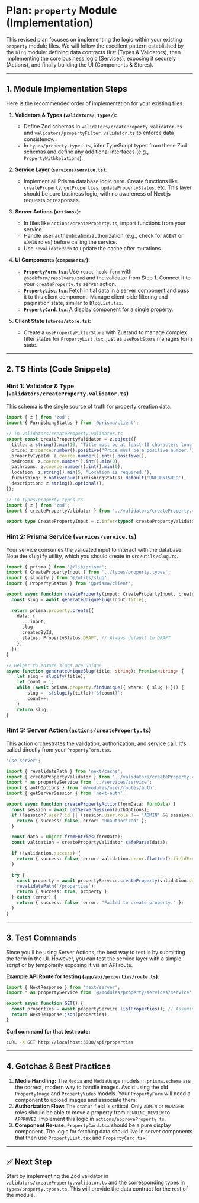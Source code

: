 # Plan: `property` Module (Implementation)

This revised plan focuses on implementing the logic within your existing `property` module files. We will follow the excellent pattern established by the `blog` module: defining data contracts first (Types & Validators), then implementing the core business logic (Services), exposing it securely (Actions), and finally building the UI (Components & Stores).

---

## 1. Module Implementation Steps

Here is the recommended order of implementation for your existing files.

1.  **Validators & Types (`validators/`, `types/`):**
    *   Define Zod schemas in `validators/createProperty.validator.ts` and `validators/propertyFilter.validator.ts` to enforce data consistency.
    *   In `types/property.types.ts`, infer TypeScript types from these Zod schemas and define any additional interfaces (e.g., `PropertyWithRelations`).

2.  **Service Layer (`services/service.ts`):**
    *   Implement all Prisma database logic here. Create functions like `createProperty`, `getProperties`, `updatePropertyStatus`, etc. This layer should be pure business logic, with no awareness of Next.js requests or responses.

3.  **Server Actions (`actions/`):**
    *   In files like `actions/createProperty.ts`, import functions from your service.
    *   Handle user authentication/authorization (e.g., check for `AGENT` or `ADMIN` roles) before calling the service.
    *   Use `revalidatePath` to update the cache after mutations.

4.  **UI Components (`components/`):**
    *   **`PropertyForm.tsx`**: Use `react-hook-form` with `@hookform/resolvers/zod` and the validator from Step 1. Connect it to your `createProperty.ts` server action.
    *   **`PropertyList.tsx`**: Fetch initial data in a server component and pass it to this client component. Manage client-side filtering and pagination state, similar to `BlogList.tsx`.
    *   **`PropertyCard.tsx`**: A display component for a single property.

5.  **Client State (`stores/store.ts`):**
    *   Create a `usePropertyFilterStore` with Zustand to manage complex filter states for `PropertyList.tsx`, just as `usePostStore` manages form state.

---

## 2. TS Hints (Code Snippets)

### Hint 1: Validator & Type (`validators/createProperty.validator.ts`)

This schema is the single source of truth for property creation data.

```ts
import { z } from 'zod';
import { FurnishingStatus } from '@prisma/client';

// In validators/createProperty.validator.ts
export const createPropertyValidator = z.object({
  title: z.string().min(10, "Title must be at least 10 characters long."),
  price: z.coerce.number().positive("Price must be a positive number."),
  propertyTypeId: z.coerce.number().int().positive(),
  bedrooms: z.coerce.number().int().min(0),
  bathrooms: z.coerce.number().int().min(0),
  location: z.string().min(5, "Location is required."),
  furnishing: z.nativeEnum(FurnishingStatus).default('UNFURNISHED'),
  description: z.string().optional(),
});

// In types/property.types.ts
import { z } from 'zod';
import { createPropertyValidator } from '../validators/createProperty.validator';

export type CreatePropertyInput = z.infer<typeof createPropertyValidator>;
```

### Hint 2: Prisma Service (`services/service.ts`)

Your service consumes the validated input to interact with the database. Note the `slugify` utility, which you should create in `src/utils/slug.ts`.

```ts
import { prisma } from '@/lib/prisma';
import { CreatePropertyInput } from '../types/property.types';
import { slugify } from '@/utils/slug';
import { PropertyStatus } from '@prisma/client';

export async function createProperty(input: CreatePropertyInput, createdById: number) {
  const slug = await generateUniqueSlug(input.title);

  return prisma.property.create({
    data: {
      ...input,
      slug,
      createdById,
      status: PropertyStatus.DRAFT, // Always default to DRAFT
    },
  });
}

// Helper to ensure slugs are unique
async function generateUniqueSlug(title: string): Promise<string> {
    let slug = slugify(title);
    let count = 1;
    while (await prisma.property.findUnique({ where: { slug } })) {
        slug = `${slugify(title)}-${count}`;
        count++;
    }
    return slug;
}
```

### Hint 3: Server Action (`actions/createProperty.ts`)

This action orchestrates the validation, authorization, and service call. It's called directly from your `PropertyForm.tsx`.

```ts
'use server';

import { revalidatePath } from 'next/cache';
import { createPropertyValidator } from '../validators/createProperty.validator';
import * as propertyService from '../services/service';
import { authOptions } from '@/modules/user/routes/auth';
import { getServerSession } from 'next-auth';

export async function createPropertyAction(formData: FormData) {
  const session = await getServerSession(authOptions);
  if (!session?.user?.id || (session.user.role !== 'ADMIN' && session.user.role !== 'MANAGER')) {
    return { success: false, error: "Unauthorized" };
  }

  const data = Object.fromEntries(formData);
  const validation = createPropertyValidator.safeParse(data);

  if (!validation.success) {
    return { success: false, error: validation.error.flatten().fieldErrors };
  }

  try {
    const property = await propertyService.createProperty(validation.data, session.user.id);
    revalidatePath('/properties');
    return { success: true, property };
  } catch (error) {
    return { success: false, error: "Failed to create property." };
  }
}
```

---

## 3. Test Commands

Since you'll be using Server Actions, the best way to test is by submitting the form in the UI. However, you can test the service layer with a simple script or by temporarily exposing it via an API route.

**Example API Route for testing (`app/api/properties/route.ts`):**
```ts
import { NextResponse } from 'next/server';
import * as propertyService from '@/modules/property/services/service';

export async function GET() {
  const properties = await propertyService.listProperties(); // Assuming you create this function
  return NextResponse.json(properties);
}
```

**Curl command for that test route:**
```bash
cURL -X GET http://localhost:3000/api/properties
```

---

## 4. Gotchas & Best Practices

1.  **Media Handling:** The `Media` and `MediaUsage` models in `prisma.schema` are the correct, modern way to handle images. Avoid using the old `PropertyImage` and `PropertyVideo` models. Your `PropertyForm` will need a component to upload images and associate them.
2.  **Authorization Flow:** The `status` field is critical. Only `ADMIN` or `MANAGER` roles should be able to move a property from `PENDING_REVIEW` to `APPROVED`. Implement this logic in `actions/approveProperty.ts`.
3.  **Component Re-use:** `PropertyCard.tsx` should be a pure display component. The logic for fetching data should live in server components that then use `PropertyList.tsx` and `PropertyCard.tsx`.

---

## ✅ Next Step

Start by implementing the Zod validator in `validators/createProperty.validator.ts` and the corresponding types in `types/property.types.ts`. This will provide the data contract for the rest of the module.